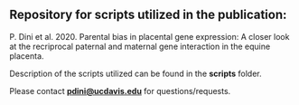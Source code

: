 ## Repository for scripts utilized in the publication: ##

P. Dini et al. 2020. Parental bias in placental gene expression: A closer look at the recriprocal paternal and maternal gene interaction in the equine placenta.

Description of the scripts utilized can be found in the **scripts** folder.

Please contact **pdini@ucdavis.edu** for questions/requests.
